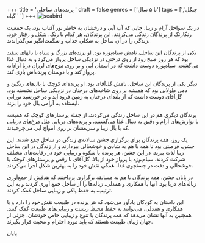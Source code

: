 +++
title = 'پرنده‌های ساحلی '
draft = false
genres = ['تا ۵ سال']
tags = ['جنگل', ' گیاه ']
+++
![seabird](/163.SeaBirds.jpg)

در یک سواحل آرام و زیبا، جایی که آب آبی و درخشان به خاطر نور آفتاب بود، یک جمعیت رنگارنگ از پرندگان زندگی می‌کردند. این پرندگان، هر کدام با رنگ، شکل و رفتار خود، زندگی را در آن ساحل به شکلی جذاب و شگفت‌انگیز می‌گذراندند.

یکی از پرندگان این ساحل، نامش سیاه‌پوزه بود. او پرنده‌ای بزرگ و سیاه با بالهای سفید بود که هر روز صبح زود از روی درختی در نزدیکی ساحل پرواز می‌کرد و به دنبال غذا می‌گشت. سیاه‌پوزه دوست داشت که در آسمان آبی و بر روی موج‌های لرزان دریا آزادانه پرواز کند و با دوستان پرنده‌اش بازی کند.

دیگر یکی از پرندگان این ساحل، نامش گل‌آقای بود. او پرنده‌ای کوچک با بال‌های رنگین و دمی طولانی بود که همیشه بر روی شاخه‌های درختان در نزدیکی ساحل نشسته بود. گل‌آقای دوست داشت که از بلندای درختان به زمین فرود آید و در خورشید نورانی ایستاده به آرامی بال خود را بزند.

پرندگان دیگری هم در این ساحل زندگی می‌کردند، از جمله پرستارهای کوچک که همیشه با نوازش‌های آرام و دقیق به دنبال غذا می‌گشتند، و پرنده‌های دریایی مثل مرغ‌های دریایی که با بال زیبا و سریعشان بر روی امواج آبی می‌چرخیدند.

یک روز، همه پرندگان برای برگزاری جشن سالانه‌ی زندگی در ساحل جمع شدند. این جشن، فرصتی بود تا همه با هم به شادی و خوشحالی بپردازند و از زندگی در این ساحل زیبا لذت ببرند. در این جشن، هر پرنده با شکوه و زیبایی خود در رقابت‌های مختلف شرکت کردند. سیاه‌پوزه با پرواز خود از بالا، گل‌آقای با رقص و پرستارهای کوچک با خوشحالی و دقت در جستجوی غذا، همگی نقش خود را به بهترین شکل اجرا می‌کردند.

در پایان جشن، همه پرندگان با هم به مسابقه برگزاری پرداختند که هدفش از جمع‌آوری زباله‌های دریا بود. آنها با همکاری و همدلی، زباله‌ها را از ساحل جمع آوری کردند و به این ترتیب، به حفظ پاکی و زیبایی ساحل کمک کردند.

این داستان به کودکان یادآور می‌شود که هر پرنده در طبیعت نقش خود را دارد و با همکاری و همدلی، می‌توانند به حفظ محیط زیست و زیبایی‌های طبیعت کمک کنند. همچنین به آنها نشان می‌دهد که همه پرندگان با تنوع و زیبایی خاص خودشان، جزئی از جهان زیبای طبیعت هستند که باید مورد احترام و محبت قرار بگیرند.

پایان